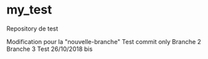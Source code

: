 # my_test
Repository de test

Modification pour la "nouvelle-branche"
Test commit only
Branche 2
Branche 3
Test 26/10/2018 bis

